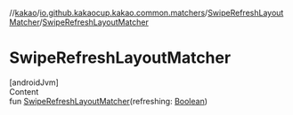 //[kakao](../../../index.md)/[io.github.kakaocup.kakao.common.matchers](../index.md)/[SwipeRefreshLayoutMatcher](index.md)/[SwipeRefreshLayoutMatcher](-swipe-refresh-layout-matcher.md)



# SwipeRefreshLayoutMatcher  
[androidJvm]  
Content  
fun [SwipeRefreshLayoutMatcher](-swipe-refresh-layout-matcher.md)(refreshing: [Boolean](https://kotlinlang.org/api/latest/jvm/stdlib/kotlin/-boolean/index.html))  



